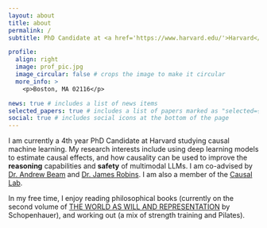 ```yaml
---
layout: about
title: about
permalink: /
subtitle: PhD Candidate at <a href='https://www.harvard.edu/'>Harvard</a>. 

profile:
  align: right
  image: prof_pic.jpg
  image_circular: false # crops the image to make it circular
  more_info: >
    <p>Boston, MA 02116</p>

news: true # includes a list of news items
selected_papers: true # includes a list of papers marked as "selected={true}"
social: true # includes social icons at the bottom of the page
---
```


I am currently a 4th year PhD Candidate at Harvard studying causal machine learning. 
My research interests include using deep learning models to estimate causal effects, and 
how causality can be used to improve the **reasoning** capabilities and **safety** of 
multimodal LLMs. 
I am co-advised by [Dr. Andrew Beam](https://hsph.harvard.edu/profile/andrew-beam/) and  [Dr. James Robins](https://hsph.harvard.edu/profile/james-m-robins/). 
I am also a member of the [Causal Lab](https://causalab.hsph.harvard.edu/).

In my free time, I enjoy reading philosophical books (currently on the second volume of [THE WORLD AS WILL AND REPRESENTATION](https://en.wikipedia.org/wiki/The_World_as_Will_and_Representation) by Schopenhauer),
and working out (a mix of strength training and Pilates).
